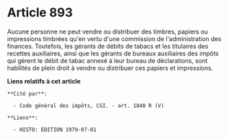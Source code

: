 # Article 893

Aucune personne ne peut vendre ou distribuer des timbres, papiers ou impressions timbrées qu'en vertu d'une commission de
l'administration des finances. Toutefois, les gérants de débits de tabacs et les titulaires des recettes auxiliaires, ainsi
que les gérants de bureaux auxiliaires des impôts qui gèrent le débit de tabac annexé à leur bureau de déclarations, sont
habilités de plein droit à vendre ou distribuer ces papiers et impressions.

**Liens relatifs à cet article**

	**Cité par**:

	  - Code général des impôts, CGI. - art. 1840 R (V)

	**Liens**:

	  - HISTO: EDITION 1979-07-01
